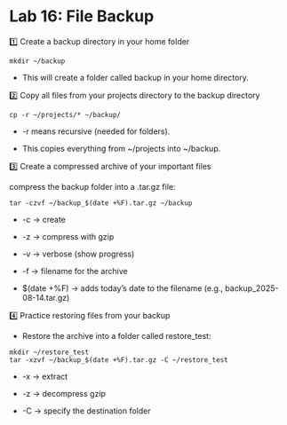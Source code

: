 # Lab 16: File Backup

1️⃣ Create a backup directory in your home folder
```
mkdir ~/backup
```
-  This will create a folder called backup in your home directory.

2️⃣ Copy all files from your projects directory to the backup directory

```
cp -r ~/projects/* ~/backup/
```
-  -r means recursive (needed for folders).

-  This copies everything from ~/projects into ~/backup.

3️⃣ Create a compressed archive of your important files

compress the backup folder into a .tar.gz file:
```
tar -czvf ~/backup_$(date +%F).tar.gz ~/backup
```
-  -c → create

-  -z → compress with gzip

-  -v → verbose (show progress)

-  -f → filename for the archive

-  $(date +%F) → adds today’s date to the filename (e.g., backup_2025-08-14.tar.gz)

4️⃣ Practice restoring files from your backup

-  Restore the archive into a folder called restore_test:
```
mkdir ~/restore_test
tar -xzvf ~/backup_$(date +%F).tar.gz -C ~/restore_test
```
-  -x → extract

-  -z → decompress gzip

-  -C → specify the destination folder
